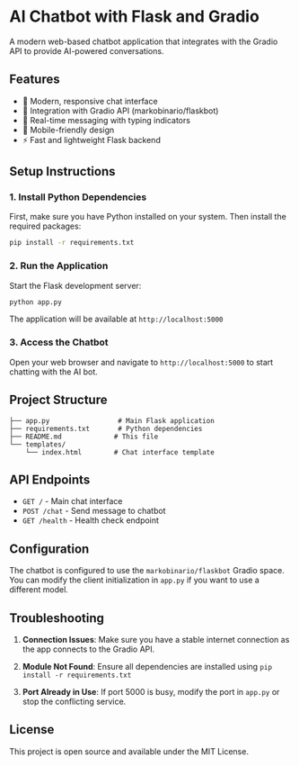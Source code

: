 # AI Chatbot with Flask and Gradio

A modern web-based chatbot application that integrates with the Gradio API to provide AI-powered conversations.

## Features

- 🎨 Modern, responsive chat interface
- 🤖 Integration with Gradio API (markobinario/flaskbot)
- 💬 Real-time messaging with typing indicators
- 📱 Mobile-friendly design
- ⚡ Fast and lightweight Flask backend

## Setup Instructions

### 1. Install Python Dependencies

First, make sure you have Python installed on your system. Then install the required packages:

```bash
pip install -r requirements.txt
```

### 2. Run the Application

Start the Flask development server:

```bash
python app.py
```

The application will be available at `http://localhost:5000`

### 3. Access the Chatbot

Open your web browser and navigate to `http://localhost:5000` to start chatting with the AI bot.

## Project Structure

```
├── app.py                 # Main Flask application
├── requirements.txt       # Python dependencies
├── README.md             # This file
└── templates/
    └── index.html        # Chat interface template
```

## API Endpoints

- `GET /` - Main chat interface
- `POST /chat` - Send message to chatbot
- `GET /health` - Health check endpoint

## Configuration

The chatbot is configured to use the `markobinario/flaskbot` Gradio space. You can modify the client initialization in `app.py` if you want to use a different model.

## Troubleshooting

1. **Connection Issues**: Make sure you have a stable internet connection as the app connects to the Gradio API.

2. **Module Not Found**: Ensure all dependencies are installed using `pip install -r requirements.txt`

3. **Port Already in Use**: If port 5000 is busy, modify the port in `app.py` or stop the conflicting service.

## License

This project is open source and available under the MIT License.
